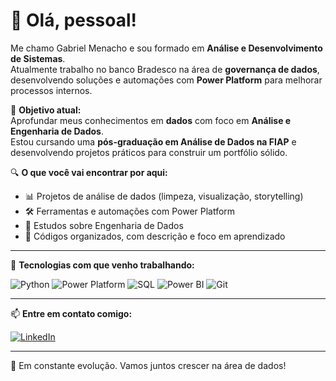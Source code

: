 # 👋 Olá, pessoal!

Me chamo Gabriel Menacho e sou formado em **Análise e Desenvolvimento de Sistemas**.  
Atualmente trabalho no banco Bradesco na área de **governança de dados**, desenvolvendo soluções e automações com **Power Platform** para melhorar processos internos.

🎯 **Objetivo atual:**  
Aprofundar meus conhecimentos em **dados** com foco em **Análise e Engenharia de Dados**.  
Estou cursando uma **pós-graduação em Análise de Dados na FIAP** e desenvolvendo projetos práticos para construir um portfólio sólido.

🔍 **O que você vai encontrar por aqui:**

- 📊 Projetos de análise de dados (limpeza, visualização, storytelling)
- 🛠️ Ferramentas e automações com Power Platform
- 🧠 Estudos sobre Engenharia de Dados
- 📂 Códigos organizados, com descrição e foco em aprendizado

---

📌 **Tecnologias com que venho trabalhando:**

![Python](https://img.shields.io/badge/Python-3776AB?style=for-the-badge&logo=python&logoColor=white)
![Power Platform](https://img.shields.io/badge/Microsoft_Power_Platform-742774?style=for-the-badge&logo=powerapps&logoColor=white)
![SQL](https://img.shields.io/badge/SQL-025E8C?style=for-the-badge&logo=sqlite&logoColor=white)
![Power BI](https://img.shields.io/badge/Power%20BI-F2C811?style=for-the-badge&logo=powerbi&logoColor=black)
![Git](https://img.shields.io/badge/Git-F05032?style=for-the-badge&logo=git&logoColor=white)

---

📫 **Entre em contato comigo:**

[![LinkedIn](https://img.shields.io/badge/LinkedIn-0072b1?style=for-the-badge&logo=linkedin&logoColor=white)](https://www.linkedin.com/in/gabrielmenacho)

---

🚀 Em constante evolução. Vamos juntos crescer na área de dados!
